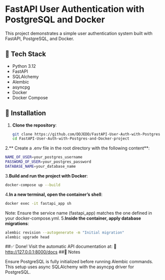 # FastAPI User Authentication with PostgreSQL and Docker

This project demonstrates a simple user authentication system built with FastAPI, PostgreSQL, and Docker.

## 🧰 Tech Stack

- Python 3.12
- FastAPI
- SQLAlchemy
- Alembic
- asyncpg
- Docker
- Docker Compose

## 🚀 Installation

1. **Clone the repository**:

   ```bash
   git clone https://github.com/DDJEDD/FastAPI-User-Auth-with-Postgres-and-Docker-project
   cd FastAPI-User-Auth-with-Postgres-and-Docker-project
   ```
2.** Create a .env file in the root directory with the following content**:
```bash
NAME_OF_USER=your_postgres_username
PASSWORD_OF_USER=your_postgres_password
DATABASE_NAME=your_database_name
```
3.**Build and run the project with Docker**:
```bash
docker-compose up --build
```
4.**In a new terminal, open the container’s shell**:
```bash
docker exec -it fastapi_app sh
```
Note: Ensure the service name (fastapi_app) matches the one defined in your docker-compose.yml.
5.**Inside the container, apply database migrations**:
```bash
alembic revision --autogenerate -m "Initial migration"
alembic upgrade head
```
##✅ Done!
Visit the automatic API documentation at:
🔗 http://127.0.0.1:8000/docs
##📝 Notes

Ensure PostgreSQL is fully initialized before running Alembic commands.
This setup uses async SQLAlchemy with the asyncpg driver for PostgreSQL.
